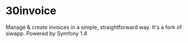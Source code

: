 30invoice
=========

Manage &amp; create invoices in a simple, straightforward way. It's a fork of siwapp. Powered by Symfony 1.4
